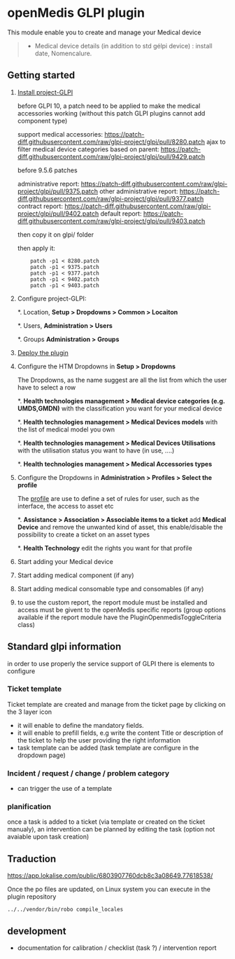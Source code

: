 # openMedis GLPI plugin

This module enable you to create and manage your Medical device
> * Medical device details (in addition to std gélpi device) : install date, Nomencalure.


## Getting started

1. [Install project-GLPI](https://wiki.glpi-project.org/doku.php?id=en:install)

	before GLPI 10, a patch need to be applied to make the medical accessories working (without this patch GLPI plugins cannot add component type)

	support medical accessories: https://patch-diff.githubusercontent.com/raw/glpi-project/glpi/pull/8280.patch
	ajax to filter medical device categories based on parent: https://patch-diff.githubusercontent.com/raw/glpi-project/glpi/pull/9429.patch

	before 9.5.6 patches

	administrative report: https://patch-diff.githubusercontent.com/raw/glpi-project/glpi/pull/9375.patch
	other administrative report: https://patch-diff.githubusercontent.com/raw/glpi-project/glpi/pull/9377.patch
	contract report: https://patch-diff.githubusercontent.com/raw/glpi-project/glpi/pull/9402.patch
	default report: https://patch-diff.githubusercontent.com/raw/glpi-project/glpi/pull/9403.patch
	




	then copy it on glpi/ folder

	then apply it: 

	```
		patch -p1 < 8280.patch
		patch -p1 < 9375.patch
		patch -p1 < 9377.patch
		patch -p1 < 9402.patch
		patch -p1 < 9403.patch
	```

2. Configure project-GLPI:

	*. Location, __Setup > Dropdowns > Common > Locaiton__
	

	*. Users, __Administration > Users__
	
	*. Groups __Administration > Groups__
	
3. [Deploy the plugin](https://wiki.glpi-project.org/doku.php?id=en:plugins)

4. Configure the HTM Dropdowns in __Setup > Dropdowns__

	The Dropdowns, as the name suggest are all the list from which the user have to select a row
	
	*. __Health technologies management > Medical device categories (e.g. UMDS,GMDN)__ with the classification you want for your medical device
	
	*. __Health technologies management > Medical Devices models__ with the list of medical model you own
	
	*. __Health technologies management > Medical Devices Utilisations__ with the utilisation status you want to have (in use, ....)
	
	*. __Health technologies management > Medical Accessories types__
	
5. Configure the Dropdowns in __Administration > Profiles > Select the profile__ 

	The [profile](https://wiki.glpi-project.org/doku.php?id=en:manual:admin:7_administration&s[]=profile#profiles) are use to define a set of rules for user, such as the interface, the access to asset  etc 
	
	*. __Assistance > Association > Associable items to a ticket__ add **Medical Device** and remove the unwanted kind of asset, this enable/disable the possibility to create a ticket on an asset types
	
	*. __Health Technology__ edit the rights you want for that profile 
	
6. Start adding your Medical device

7. Start adding medical component (if any)

8. Start adding medical consomable type and consomables (if any)

9. to use the custom report, the report module must be installed and access must be givent to the openMedis specific reports (group options available if the report module have the PluginOpenmedisToggleCriteria class)

## Standard glpi information

  in order to use properly the service support of GLPI there is elements to configure

  ### Ticket template

  Ticket template are created and manage from the ticket page by clicking on the 3 layer icon

  - it will enable to define the mandatory fields.
  - it will enable to prefill fields, e.g write the content Title or description of the ticket to help the user providing the right information
  - task template can be added (task template are configure in the dropdown page)

  ### Incident / request / change / problem category

  - can trigger the use of a template

  ### planification

  once a task is added to a ticket (via template or created on the ticket manualy), an intervention can be planned by editing the task (option not avaiable upon task creation)
## Traduction

https://app.lokalise.com/public/6803907760dcb8c3a08649.77618538/

Once the po files are updated, on Linux system you can execute in the plugin repository
```
../../vendor/bin/robo compile_locales
```



## development

  - documentation for calibration / checklist (task ?) / intervention report